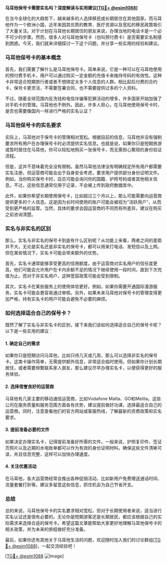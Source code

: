 **马耳他保号卡需要实名吗？深度解读与实用建议[[TG💪+ @esim1088](https://t.me/s/esim1088)]**

在当今全球化的大趋势下，越来越多的人选择移民或长期居住在其他国家。而马耳他作为一个欧洲小国，近年来因其优质的教育、医疗资源以及宽松的移民政策吸引了大量关注。对于计划在马耳他长期居住的朋友来说，办理当地的电话卡是一个必不可少的步骤。然而，很多人对马耳他保号卡（也叫预付费卡）是否需要实名制感到困惑。今天，我们就来详细探讨一下这个问题，并分享一些实用的经验和建议。

### 马耳他保号卡的基本概念

首先，我们需要了解什么是马耳他保号卡。简单来说，它是一种可以在马耳他使用的预付费手机卡，用户可以通过购买一定金额的充值卡来维持号码的有效性。这种卡非常适合短期旅行者或者不想绑定太多个人信息的人群。相比起后付费的合约卡，保号卡更灵活，不需要签署合同，也不需要提供过多的个人资料。

不过，随着全球范围内反洗钱和电信诈骗等犯罪活动的增多，许多国家开始加强了对手机卡的管理。马耳他也不例外。因此，许多人担心，在马耳他使用保号卡时，是否也需要像国内一样进行严格的实名认证？

### 马耳他保号卡的实名要求

实际上，马耳他对于保号卡的管理相对宽松。根据目前的信息，马耳他并没有强制要求所有用户在办理保号卡时必须提供实名信息。也就是说，如果你只是短期旅游或暂时居住在马耳他，你可以轻松地购买一张保号卡，而无需担心繁琐的身份验证流程。

但是，这并不意味着完全没有限制。虽然马耳他法律没有明确规定所有用户都需要实名注册，但运营商可能会出于自身安全考虑，要求用户提供部分身份证明文件。例如，当你购买保号卡时，店员可能会询问你的国籍、护照号码或者其他相关信息。不过，这些信息通常仅用于记录，不会被上传到政府数据库中。

此外，如果你希望长期使用保号卡，比如超过三个月以上，那么可能需要向运营商提供更多的个人信息。这是因为长时间使用的账户可能会被视为“活跃用户”，从而受到更严格的监管。当然，具体的要求会因运营商的不同而有所差异，建议在购买之前咨询清楚。

### 实名与非实名的区别

那么，实名与非实名的保号卡到底有什么区别呢？从功能上来看，两者之间的差距并不大。无论是实名还是非实名的保号卡，都可以用来打电话、发短信以及上网。但在某些情况下，实名卡可能会带来额外的优势。

首先，实名卡通常能够享受更高的信用额度。由于运营商对实名用户的信任度更高，他们可能会允许用户在卡内余额不足的情况下继续使用一段时间，直到下次充值为止。而对于非实名用户，这种宽容政策可能会受到限制。

其次，实名卡在某些服务上的使用体验更好。例如，如果你需要开通国际漫游服务，实名卡可能会更容易通过审核。另外，如果未来马耳他对保号卡的管理变得更加严格，持有实名卡的用户可能会避免不必要的麻烦。

### 如何选择适合自己的保号卡？

既然了解了实名与非实名卡的区别，接下来我们该如何选择适合自己的保号卡呢？以下是一些实用的建议：

#### 1. 确定自己的需求
如果你只是短期访问马耳他，比如只待几天或几周，那么可以选择非实名的保号卡。这类卡操作简单，无需提供额外信息，非常适合临时使用。但如果你计划长期居住，或者需要频繁联系家人朋友，那么建议尽早办理实名卡，以便获得更好的服务体验。

#### 2. 选择信誉良好的运营商
马耳他有几家主要的移动通信运营商，比如Vodafone Malta、GO和Melita。这些公司在服务质量和服务范围方面各有优势，建议提前做好功课，选择最适合自己的运营商。同时，注意查看他们的官方网站或客服热线，了解最新的资费政策和实名要求。

#### 3. 提前准备必要的文件
如果决定办理实名卡，记得提前准备好所需的文件。一般来说，护照复印件、签证页照片以及近期的水电账单都可以作为有效的身份证明材料。确保这些文件清晰可读，并且信息完整，这样可以加快办理速度。

#### 4. 关注优惠活动
在马耳他，各大运营商经常会推出各种促销活动，比如新用户免费赠送通话时间、流量套餐打折等。建议多留意这些信息，抓住机会为自己节省开支。

### 总结

总的来说，马耳他保号卡的实名要求相对宽松，但对于长期使用者来说，适当进行实名认证还是很有必要的。无论你是短期游客还是长期居民，都应该根据自己的实际需求来选择合适的保号卡。希望这篇文章能帮助大家更好地理解马耳他保号卡的相关政策，并为未来的旅程做好充分准备。

最后，如果你还有其他关于马耳他生活的问题，欢迎随时加入我们的讨论群组[[TG💪+ @esim1088](https://t.me/s/esim1088)]，一起交流经验吧！

[[TG💪+ @esim1088](https://t.me/s/esim1088) ![Image](https://i.postimg.cc/4NQfJmqS/Snipaste-2025-05-13-00-14-12.png)]